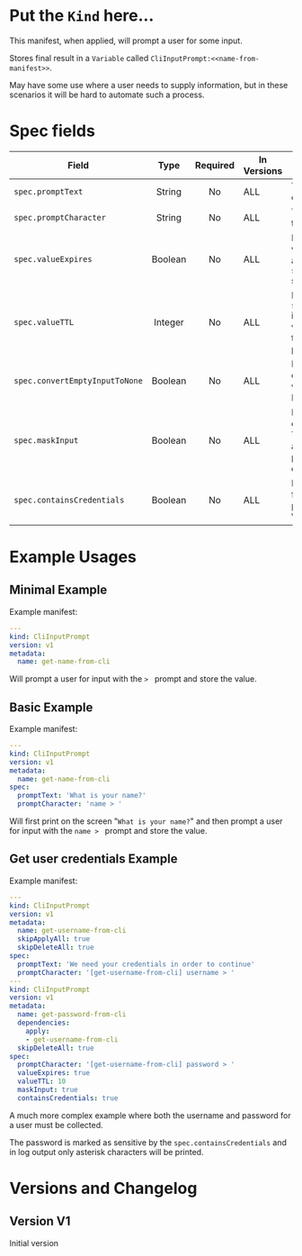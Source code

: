 # Put the `Kind` here...

This manifest, when applied, will prompt a user for some input.

Stores final result in a `Variable` called `CliInputPrompt:<<name-from-manifest>>`.

May have some use where a user needs to supply information, but in these scenarios it will be hard to automate such a process.

# Spec fields

| Field                              | Type    | Required | In Versions | Description                                                                                                                                                                                                          |
|------------------------------------|:-------:|:--------:|-------------|----------------------------------------------------------------------------------------------------------------------------------------------------------------------------------------------------------------------|
| `spec.promptText`                  | String  | No       | ALL         | The text to display on screen                                                                                                                                                                                        |
| `spec.promptCharacter`             | String  | No       | ALL         | The character for the actual prompt                                                                                                                                                                                  |
| `spec.valueExpires`                | Boolean | No       | ALL         | If set to true, the value will expire after `spec.valueTTL` seconds                                                                                                                                                  |
| `spec.valueTTL`                    | Integer | No       | ALL         | If `spec.valueExpires` is used, use this value to fine tune the exact timeout period in seconds                                                                                                                      |
| `spec.convertEmptyInputToNone`     | Boolean | No       | ALL         | If input is empty, convert the final value to NoneType                                                                                                                                                               |
| `spec.maskInput`                   | Boolean | No       | ALL         | If true, do not echo characters. This is suitable to ask for a password, for example                                                                                                                                 |
| `spec.containsCredentials`         | Boolean | No       | ALL         | If true, set the for_logging=True parameter for the Variable                                                                                                                                                         |

# Example Usages

## Minimal Example

Example manifest:

```yaml
---
kind: CliInputPrompt
version: v1
metadata:
  name: get-name-from-cli
```

Will prompt a user for input with the `> ` prompt and store the value.

## Basic Example

Example manifest:

```yaml
---
kind: CliInputPrompt
version: v1
metadata:
  name: get-name-from-cli
spec:
  promptText: 'What is your name?'
  promptCharacter: 'name > '
```

Will first print on the screen "`What is your name?`" and then prompt a user for input with the `name > ` prompt and store the value.

## Get user credentials Example

Example manifest:

```yaml
---
kind: CliInputPrompt
version: v1
metadata:
  name: get-username-from-cli
  skipApplyAll: true
  skipDeleteAll: true
spec:
  promptText: 'We need your credentials in order to continue'
  promptCharacter: '[get-username-from-cli] username > '
---
kind: CliInputPrompt
version: v1
metadata:
  name: get-password-from-cli
  dependencies:
    apply:
    - get-username-from-cli
  skipDeleteAll: true
spec:
  promptCharacter: '[get-username-from-cli] password > '
  valueExpires: true
  valueTTL: 10
  maskInput: true
  containsCredentials: true

```

A much more complex example where both the username and password for a user must be collected.

The password is marked as sensitive by the `spec.containsCredentials` and in log output only asterisk characters will be printed.

# Versions and Changelog

## Version V1

Initial version
